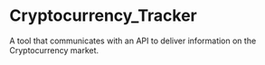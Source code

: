 # Cryptocurrency_Tracker
A tool that communicates with an API to deliver information on the Cryptocurrency market. 
